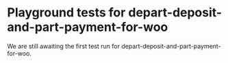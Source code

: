 # Playground tests for depart-deposit-and-part-payment-for-woo
We are still awaiting the first test run for depart-deposit-and-part-payment-for-woo.
